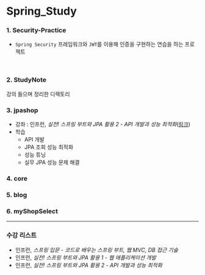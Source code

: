 # Spring_Study
### 1. Security-Practice
- `Spring Security` 프레임워크와 `JWT`를 이용해 인증을 구현하는 연습을 하는 프로젝트
<br>

### 2. StudyNote 
강의 들으며 정리한 디렉토리
<br>

### 3. jpashop  
- 강좌 : 인프런, <i>실전! 스프링 부트와 JPA 활용 2 - API 개발과 성능 최적화</i>([링크](https://www.inflearn.com/course/%EC%8A%A4%ED%94%84%EB%A7%81%EB%B6%80%ED%8A%B8-JPA-API%EA%B0%9C%EB%B0%9C-%EC%84%B1%EB%8A%A5%EC%B5%9C%EC%A0%81%ED%99%94#))
- 학습
  - API 개발
  - JPA 조회 성능 최적화
  - 성능 튜닝
  - 실무 JPA 성능 문제 해결

### 4. core
### 5. blog
### 6. myShopSelect

---

### 수강 리스트
- 인프런, <i>스프링 입문 - 코드로 배우는 스프링 부트, 웹 MVC, DB 접근 기술</i>
- 인프런, <i>실전! 스프링 부트와 JPA 활용 1 - 웹 애플리케이션 개발</i>
- 인프런, <i>실전! 스프링 부트와 JPA 활용 2 - API 개발과 성능 최적화</i>
